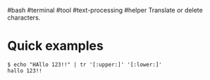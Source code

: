#bash #terminal #tool #text-processing #helper 
Translate or delete characters.
# Quick examples
```
$ echo "HAllo 123!!" | tr '[:upper:]' '[:lower:]'
hallo 123!!


```